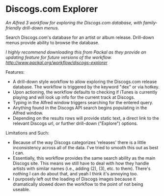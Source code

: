 Discogs.com Explorer
=============

*An Alfred 3 workflow for exploring the Discogs.com database, with family-friendly drill-down menus.*

Search Discogs.com's database for an artist or album release. Drill-down menus provide ability to browse the database.

*I highly recommend downloading this from Packal as they provide an updating feature for future versions of the workflow.
http://www.packal.org/workflow/discogs-explorer*

Features:
- A drill-down style workflow to allow exploring the Discogs.com release database. The workflow is triggered by the keyword "dex" or via hotkey.
- Upon actioning, the workflow defaults to checking if iTunes is currently playing and will look up info for the current track at Discogs.
- Typing in the Alfred window triggers searching for the entered query.
- Anything found in the Discogs API search begins populating in the Alfred window.
- Depending on the results rows will provide static text, a direct link to the relevant Discogs url, or further drill-down ("Explore") options.

Limitations and Such:
- Because of the way Discogs categorizes 'releases' there is a little inconsistency across all of the data. I've tried to smooth this out as best I can.
- Essentially, this workflow provides the same search ability as the main Discogs site. This means we still have to deal with how they handle artists with similar names (i.e., adding (2), (3), etc. to them). There's nothing I can do about that, and yeah I think it's annoying too.
- I purposely left out the loading of Discogs images because it dramatically slowed down the workflow to the point of not being useable.